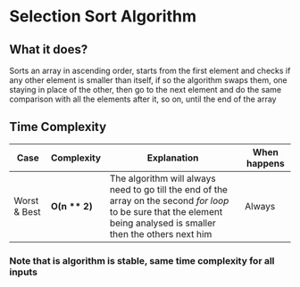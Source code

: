 # Selection Sort Algorithm

## What it does?
Sorts an array in ascending order, starts from the first element and checks if any other element is smaller than itself, if so
the algorithm swaps them, one staying in place of the other, then go to the next element and do the same comparison with all the elements after it, so on, until the end of the array

## Time Complexity 

Case | Complexity | Explanation | When happens
--- | --- | --- | --- |
Worst & Best |  **O(n ** 2)** | The algorithm will always need to go till the end of the array on the second *for loop* to be sure that the element being analysed is smaller then the others next him | Always

### Note that is algorithm is stable, same time complexity for all inputs